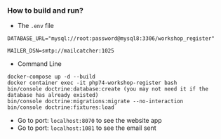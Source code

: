 ### How to build and run?

- The `.env` file

```
DATABASE_URL="mysql://root:password@mysql8:3306/workshop_register"

MAILER_DSN=smtp://mailcatcher:1025
```

- Command Line

```
docker-compose up -d --build
docker container exec -it php74-workshop-register bash
bin/console doctrine:database:create (you may not need it if the database has already existed)
bin/console doctrine:migrations:migrate --no-interaction
bin/console doctrine:fixtures:load
```

- Go to port: `localhost:8070` to see the website app
- Go to port: `localhost:1081` to see the email sent